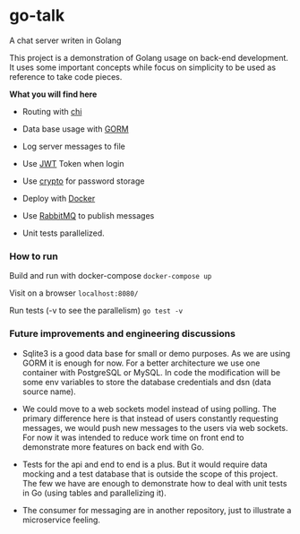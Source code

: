 # go-talk
A chat server writen in Golang

This project is a demonstration of Golang usage on 
back-end development. It uses some important concepts while
focus on simplicity to be used as reference to take code pieces.

**What you will find here**

* Routing with [chi](https://github.com/go-chi/chi)

* Data base usage with [GORM](https://gorm.io/)

* Log server messages to file

* Use [JWT](https://en.wikipedia.org/wiki/JSON_Web_Token) Token when login

* Use [crypto](https://golang.org/pkg/crypto/) for password storage

* Deploy with [Docker](https://www.docker.com/)

* Use [RabbitMQ](https://www.rabbitmq.com/) to publish messages

* Unit tests parallelized.

### How to run

Build and run with docker-compose
`docker-compose up`

Visit on a browser
`localhost:8080/`

Run tests (-v to see the parallelism)
`go test -v`

### Future improvements and engineering discussions

* Sqlite3 is a good data base for small or demo purposes. As we are using GORM it is enough for now. For a better architecture we use one container with PostgreSQL or MySQL. In code the modification will be some env variables to store the database credentials and dsn (data source name).

* We could move to a web sockets model instead of using polling. The primary difference here is that instead of users constantly requesting messages, we would push new messages to the users via web sockets. For now it was intended to reduce work time on front end to demonstrate more features on back end with Go.

* Tests for the api and end to end is a plus. But it would require data mocking and a test database that is outside the scope of this project. The few we have are enough to demonstrate how to deal with unit tests in Go (using tables and parallelizing it).

* The consumer for messaging are in another repository, just to illustrate a microservice feeling.
